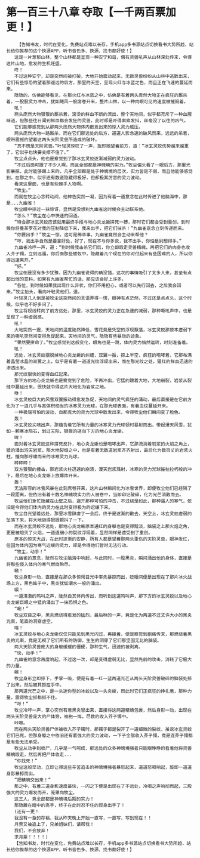 # 第一百三十八章 夺取【一千两百票加更！】
        【告知书友，时代在变化，免费站点难以长存，手机app多书源站点切换看书大势所趋，站长给你推荐的这个换源APP，听书音色多、换源、找书都好使！】
       这是一片葱郁山林，整个山林都是呈现一种安宁和谐，偶有灵兽吼声从山林深处传来，令得这片山地，愈发的生机旺盛。
       咚！
       不过这种安宁，却是突然间被打破，大地开始震动起来，无数灵兽纷纷从山林中逃散出来，它们有些惊恐的望着那遥远的后方，那里的天空，呈现火红与冰蓝之色，而且正在飞速的蔓延而来。
       隐隐的，仿佛能够看见，在那火红与冰蓝之中，仿佛是有着两头庞然大物正在疯狂的厮杀着，一股股灵力冲击，犹如飓风一般席卷开来，整片山林，以一种肉眼可见的速度被摧毁着。
       吼！
       两头庞然大物狠狠的厮杀着，滚烫的鲜血不断的流出，整个天地间，似乎都充斥了一种血腥味道，但那些往日闻到鲜血都会发狂的灵兽，此时却是吓得索索发抖，丝毫没了以往的凶气。
       它们能够感觉到从那两头庞然大物体内散发出来的惊人灵力威压。
       两头庞然大物一路厮杀，而在它们那远处的后方，道道人影急速的破风而来，远远的吊着，眼带震撼的望着这两头天阶灵兽所造成的破坏。
       “真不愧是天阶灵兽。”叶轻灵惊叹了一声，旋即她望着前方，道：“冰玄灵蛟伤势越来越重了，它似乎也快要支撑不住了。”
       牧尘点点头，他也是察觉到了那冰玄灵蛟逐渐减弱的灵力波动。
       “不过后面可跟了不少人啊，而且全部都是神魄境的实力。”牧尘偏头看了一眼后方，那里光影暴掠，此时能够跟上来的，几乎全部都是处于神魄境的层次，实力皆是不弱，而且他能够感觉到，在那之中，似乎还有数道隐藏得极好，但却极其厉害的灵力波动。
       看来这里面，也是有些棘手人物啊。
       “牧尘。”
       而就在牧尘心念转动间，他神色突然一凝，因为有着一道意念在此时传进了他脑海中，那是...九幽雀！
       牧尘眼中掠过一抹惊讶，显然是没想到九幽雀这时候会主动联系他。
       “怎么？”牧尘在心中快速的回道。
       “待会那冰玄灵蛟应该就用最终手段与地心炎龙蜥拼死一搏，那时它们都会受到重创，到时候你将曼荼罗花对我的压制降低下来，我来出手，把它们抹杀！”九幽雀意念立刻传递而来。
       “你要出手？”牧尘一惊，这可是稀罕事，九幽雀竟然会主动来帮他？
       “哼，我出手自然是要拿好处，好了，现在不与你多说，我不出手，你怕是别想得手。”
       九幽雀冷哼一声，道：“到时候我击杀它们后，你立即取走灵兽精魄，再把它们的肉身也收入芥子镯，立刻远遁，你后面那些蝼蚁中，隐藏着几个现在的你对付起来有些困难的人，所以你得迅速离开。”
       “好。”
       牧尘倒是没有多少犹豫，因为九幽雀说得的确没错，这次的事情吸引了太多人来，甚至有点超出他的意料，如果有九幽雀帮忙的话，那应该会好上许多。
       “各位，到时候如果我出现什么异状，你们不用担心，或者可以先行回去，之后我会回来。”牧尘抬头，看向叶轻灵他们，道。
       叶轻灵几人倒是被牧尘这突然间的言语弄得一愣，眼神有点茫然，不过还是点点头，这个时候，似乎也不好多问了。
       牧尘将视线转向了前方远处，那里，冰玄灵蛟的灵力正在急速的减弱，那种嘶吼声中，也是呈现了一种虚弱感。
       吼！
       大地突然一震，天地间的温度陡然降低，雪花竟是凭空的浮现飘落，冰玄灵蛟那原本虚弱下来的嘶吼突然间变得急促起来，天地间的灵气，隐隐有些暴动的迹象。
       “果然要拼命了。”牧尘感觉到这般变化，眼角也是一跳，体内灵力悄然运转，时刻准备着。
       吼！
       远处，冰玄灵蛟摆脱掉地心炎龙蜥的纠缠，双翼一振，掠上半空，疯狂的咆哮着，它那布满着晶莹冰晶的双翼之上，似乎是有着一道道光纹浮现出来，而在那光纹之处，猩红的鲜血迅速的渗透出来。
       那光纹很快的变得血红起来。
       那下方的地心炎龙蜥也是察觉到了危险，不再冲出，它猛的踱着大地，大地崩裂，岩浆从裂缝中蔓延出来，很快就令得这片大地化为岩浆之地。
       咻！
       冰玄灵蛟巨大的风雪双翼振动得愈发急促，天地间的灵气疯狂的涌动，最后直接是在它前方化为了一道几乎与其体积相当的冰寒灵力光球，在那光球表面，有着血纹蔓延开来。
       一种极端可怕的波动，自那庞大的灵力光球中散发出来，令得牧尘他们瞬间变了脸色。
       轰！
       冰玄灵蛟尖啸出声，那蕴含着它所有力量的冰寒灵力光球顿时暴射而出，带起漫天风雪，犹如一颗寒冰陨石，划过天际，狠狠的砸向下方的地心炎龙蜥。
       哞！
       面对着冰玄灵蛟这种拼死反扑，地心炎龙蜥也是咆哮出声，它那流淌着岩浆的火焰之角上，猛的涌出滔天岩浆，那大地裂缝之中，也是有着无数道岩浆齐齐射出，最后化为数百丈的岩浆火柱，撞向那呼啸而来的冰寒灵力光球。
       砰砰砰！
       双方狠狠的撞击，那岩浆火柱迅速的崩溃，漫天岩浆溅射，冰寒的灵力光球摧枯拉朽般的冲下，最后在地心炎龙蜥上放爆炸开来。
       轰！
       无法形容的冰雪风暴在此刻席卷开来，这片山林瞬间化为冰雪世界，即便牧尘他们已经隔了一段距离，但依旧有着十数名神魄境实力的人被卷中，当即印记破碎，化为光芒消散而去。
       牧尘他们急忙隐藏在山壁之后，避开那种可怕的冲击，不过绕是如此，那种逼人的寒气，依旧是令得他们体内的灵力在此时变得极为的迟缓下来。
       牧尘目光望着远处，那里冰雪肆虐了一会后，终于是逐渐的散去，天空上，冰玄灵蛟虚弱的坠落下来，将大地砸得狠狠颤抖了一下。
       而在冰玄灵蛟不远处，那地心炎龙蜥原本通红的身躯也是变得黯淡，脑袋之上那火焰之角，更是被熄灭了火焰，一道道细小的裂纹浮现着，显然同样是遭受到了重创。
       原本的惊天大战，在此时逐渐的安静，所有人都是望着那两头重伤的天阶灵兽，眼神发红，但因为体内因为寒气迟缓的灵力，却是令得他们暂时无法行动。
       “牧尘，动手！”
       九幽雀的意念，陡然在牧尘脑海中响起，与此同时，一股黑炎，瞬间涌出他的身体，直接是将那些侵入体内的寒气燃烧殆尽。
       唰！
       牧尘身形一动，直接是在那众多惊愕目光中率先暴掠而出，眨眼间便是出现在了那片冰火战场上方，黑色眸子中，黑炎犹如潮水一般的涌出。
       唳！
       一道清澈的鸣叫之声，陡然自其体内传出，而听到这道鸣叫声，那下方的冰玄灵蛟以及地心炎龙蜥巨眼之中猛的涌出了一抹恐惧之色。
       “唰！”
       牧尘双目之中，黑炎燃烧得愈发的猛烈，最后咻的一声，竟是化为两道不过丈许大小的黑炎光束，笔直的洞穿虚空。
       嗤！
       冰玄灵蛟与地心炎龙蜥仅仅只能见到黑光闪过，再接着，便是察觉到剧痛传来，那燃烧着黑炎的光束，竟是无视了它们所有的防御，生生的洞穿了它们那坚固无比的脑袋。
       两大天阶灵兽庞大的身躯缓缓的僵硬，那种生气，迅速的被剥离。
       “快，动手！”
       九幽雀的意念再度响起，不过这一次，却是变得虚弱无比，显然先前的攻击，消耗了它极大的力量。
       唰！
       牧尘身形立即掠下，手掌一吸，便是有着一红一蓝两道光芒从两头天阶灵兽破碎的脑袋处掠了出来，然后被其抓在手中。
       那两道光芒之中，是一头迷你型的冰蛟以及一头炎蜥，而此时它们正疯狂的挣扎着，那种力量，震得牧尘抓都抓不住。
       “哼！”
       牧尘冷哼一声，掌心突然有着黑炎冒出来，直接将这两道精魄包裹，然后身形一动，出现在两头天阶灵兽庞大的尸体旁，袖袍一挥，尽数的收入芥子镯中。
       咔嚓。
       而在两头天阶灵兽尸体被收入芥子镯时，那镯子都是裂开了一道细微的裂纹，虽说冰玄灵蛟它们已死，但那身躯之中依旧还有着强大的灵力波动，一下子全部收入芥子镯，竟是连芥子镯都是有些无法承受。
       牧尘从动手到收尸，几乎是一气呵成，那远处的众多神魄境强者只能眼睁睁的看着他将灵兽精魄取走，然后再把尸体收走...
       “你找死！”
       牧尘这般举动，立即让得这些辛苦追击的神魄境强者暴怒起来，道道怒喝响起，旋即一道道身影暴掠而出。
       “把精魄交出来！”
       那之中，有着三道身影速度最快，一闪之下便是出现在了不远处，冷喝之声响彻而起，三股强大的灵力爆发而开，笼罩向牧尘。
       这三人，竟全部都是神魄境后期的实力！
       那隐藏在暗中的高手，终于在此时忍不住的现身出手了！
       (还有一更！
       我没有一章的存稿，我从昨天晚上开始一直写，一直写，写到现在！！
       月票又被追上了，兄弟姐妹们，请帮我！
       我们，不会放弃！
       求月票！！！！)
       【告知书友，时代在变化，免费站点难以长存，手机app多书源站点切换看书大势所趋，站长给你推荐的这个换源APP，听书音色多、换源、找书都好使！】